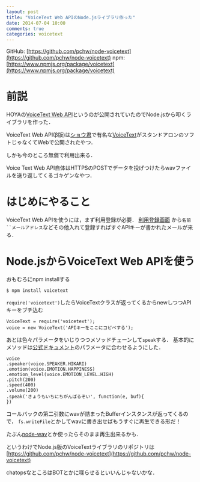 ```yaml
---
layout: post
title: "VoiceText Web APIのNode.jsライブラリ作った"
date: 2014-07-04 10:00
comments: true
categories: voicetext
---
```


GitHub: [https://github.com/pchw/node-voicetext](https://github.com/pchw/node-voicetext)
npm: [https://www.npmjs.org/package/voicetext](https://www.npmjs.org/package/voicetext)

前説
====

HOYAの[VoiceText Web API](https://cloud.voicetext.jp/webapi)というのが公開されていたのでNode.jsから叩くライブラリを作った．

VoiceText Web API(β版)は[ショウ君](http://dic.nicovideo.jp/a/%E3%82%B7%E3%83%A7%E3%82%A6%E5%90%9B)で有名な[VoiceText](http://voicetext.jp/)がスタンドアロンのソフトじゃなくてWebで公開されたやつ．

しかも今のところ無償で利用出来る．

Voice Text Web API自体はHTTPSのPOSTでデータを投げつけたらwavファイルを送り返してくるゴキゲンなやつ．

はじめにやること
====

VoiceText Web APIを使うには，まず利用登録が必要．
[利用登録画面](https://cloud.voicetext.jp/webapi/api_keys/new) から`名前``メールアドレス`などその他入れて登録すればすぐAPIキーが書かれたメールが来る．

Node.jsからVoiceText Web APIを使う
====

おもむろにnpm installする
```
$ npm install voicetext
```

`require('voicetext')`したらVoiceTextクラスが返ってくるからnewしつつAPIキーをブチ込む
```
VoiceText = require('voicetext');
voice = new VoiceText('APIキーをここにコピペする');
```

あとは色々パラメータをいじりつつメソッドチェーンして`speak`する．
基本的にメソッドは[公式ドキュメント](https://cloud.voicetext.jp/webapi/docs/api)のパラメータに合わせるようにした．
```
voice
.speaker(voice.SPEAKER.HIKARI)
.emotion(voice.EMOTION.HAPPINESS)
.emotion_level(voice.EMOTION_LEVEL.HIGH)
.pitch(200)
.speed(400)
.volume(200)
.speak('きょうもいちにちがんばるぞい', function(e, buf){
})
```
コールバックの第二引数にwavが詰まったBufferインスタンスが返ってくるので，
`fs.writeFile`とかしてwavに書き出せばもうすぐに再生できる形だ！

たぶん[node-wav](https://github.com/TooTallNate/node-wav)とか使ったらそのまま再生出来るかも．

というわけでNode.js版のVoiceTextライブラリのリポジトリは[https://github.com/pchw/node-voicetext](https://github.com/pchw/node-voicetext)

chatopsなところはBOTとかに喋らせるといいんじゃないかな．

